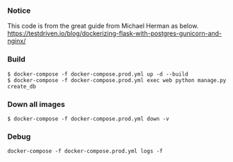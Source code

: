 ### Notice
This code is from the great guide from Michael Herman as below.
https://testdriven.io/blog/dockerizing-flask-with-postgres-gunicorn-and-nginx/


### Build
```
$ docker-compose -f docker-compose.prod.yml up -d --build
$ docker-compose -f docker-compose.prod.yml exec web python manage.py create_db
```


### Down all images
```
$ docker-compose -f docker-compose.prod.yml down -v
```

### Debug
```
docker-compose -f docker-compose.prod.yml logs -f
```
